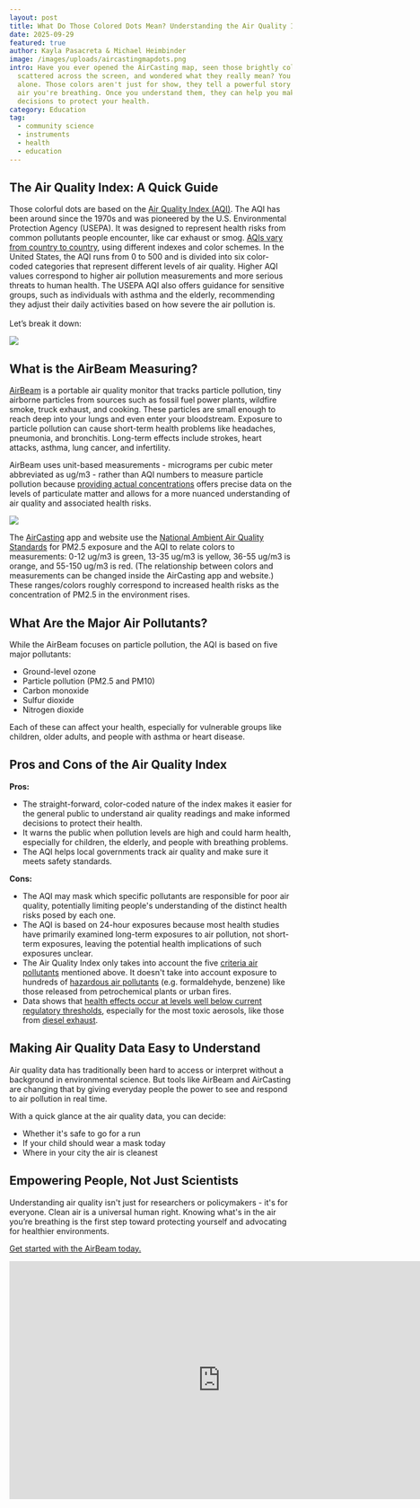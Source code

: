 ```yaml
---
layout: post
title: What Do Those Colored Dots Mean? Understanding the Air Quality Index (AQI)
date: 2025-09-29
featured: true
author: Kayla Pasacreta & Michael Heimbinder
image: /images/uploads/aircastingmapdots.png
intro: Have you ever opened the AirCasting map, seen those brightly colored dots
  scattered across the screen, and wondered what they really mean? You're not
  alone. Those colors aren't just for show, they tell a powerful story about the
  air you're breathing. Once you understand them, they can help you make smarter
  decisions to protect your health.
category: Education
tag:
  - community science
  - instruments
  - health
  - education
---
```

## The Air Quality Index: A Quick Guide

Those colorful dots are based on the [Air Quality Index (AQI)](https://www.airnow.gov/aqi/aqi-basics/). The AQI has been around since the 1970s and was pioneered by the U.S. Environmental Protection Agency (USEPA). It was designed to represent health risks from common pollutants people encounter, like car exhaust or smog. [AQIs vary from country to country](https://aqihub.info/), using different indexes and color schemes. In the United States, the AQI runs from 0 to 500 and is divided into six color-coded categories that represent different levels of air quality. Higher AQI values correspond to higher air pollution measurements and more serious threats to human health. The USEPA AQI also offers guidance for sensitive groups, such as individuals with asthma and the elderly, recommending they adjust their daily activities based on how severe the air pollution is.\
\
Let’s break it down:

![](/images/uploads/screenshot-2025-09-29-at-11.47.57 am.png)

## What is the AirBeam Measuring?

[AirBeam](https://www.habitatmap.org/airbeam/buy-it-now/) is a portable air quality monitor that tracks particle pollution, tiny airborne particles from sources such as fossil fuel power plants, wildfire smoke, truck exhaust, and cooking. These particles are small enough to reach deep into your lungs and even enter your bloodstream. Exposure to particle pollution can cause short-term health problems like headaches, pneumonia, and bronchitis. Long-term effects include strokes, heart attacks, asthma, lung cancer, and infertility.

AirBeam uses unit-based measurements - micrograms per cubic meter abbreviated as ug/m3 - rather than AQI numbers to measure particle pollution because [providing actual concentrations](https://www.envirotech-online.com/news/air-monitoring/6/ilm-publications/communicating-air-pollution-information-public/65192) offers precise data on the levels of particulate matter and allows for a more nuanced understanding of air quality and associated health risks.

![](/images/uploads/aircasting_graph.png)

The [AirCasting](https://www.habitatmap.org/aircasting) app and website use the [National Ambient Air Quality Standards](https://www.epa.gov/criteria-air-pollutants/naaqs-table) for PM2.5 exposure and the AQI to relate colors to measurements: 0-12 ug/m3 is green, 13-35 ug/m3 is yellow, 36-55 ug/m3 is orange, and 55-150 ug/m3 is red. (The relationship between colors and measurements can be changed inside the AirCasting app and website.) These ranges/colors roughly correspond to increased health risks as the concentration of PM2.5 in the environment rises.

## What Are the Major Air Pollutants?

While the AirBeam focuses on particle pollution, the AQI is based on five major pollutants:

* G﻿round-level ozone
* P﻿article pollution (PM2.5 and PM10)
* C﻿arbon monoxide
* S﻿ulfur dioxide
* N﻿itrogen dioxide

Each of these can affect your health, especially for vulnerable groups like children, older adults, and people with asthma or heart disease.

## Pros and Cons of the Air Quality Index 

**Pros:** 

* The straight-forward, color-coded nature of the index makes it easier for the general public to understand air quality readings and make informed decisions to protect their health. 
* It warns the public when pollution levels are high and could harm health, especially for children, the elderly, and people with breathing problems.
* The AQI helps local governments track air quality and make sure it meets safety standards.

**Cons:**

* The AQI may mask which specific pollutants are responsible for poor air quality, potentially limiting people's understanding of the distinct health risks posed by each one.
* The AQI is based on 24-hour exposures because most health studies have primarily examined long-term exposures to air pollution, not short-term exposures, leaving the potential health implications of such exposures unclear. 
* The Air Quality Index only takes into account the five [criteria air pollutants](https://www.epa.gov/criteria-air-pollutants) mentioned above. It doesn't take into account exposure to hundreds of [hazardous air pollutants](https://www.epa.gov/haps) (e.g. formaldehyde, benzene) like those released from petrochemical plants or urban fires.
* Data shows that [health effects occur at levels well below current regulatory thresholds](http://www.thelancet.com/journals/lancet/article/PIIS0140-6736(13)62158-3/fulltext), especially for the most toxic aerosols, like those from [diesel exhaust](https://www.nature.com/articles/s41598-018-35398-0). 

## Making Air Quality Data Easy to Understand

Air quality data has traditionally been hard to access or interpret without a background in environmental science. But tools like AirBeam and AirCasting are changing that by giving everyday people the power to see and respond to air pollution in real time.

With a quick glance at the air quality data, you can decide:

* W﻿hether it's safe to go for a run
* I﻿f your child should wear a mask today
* W﻿here in your city the air is cleanest

## Empowering People, Not Just Scientists

Understanding air quality isn't just for researchers or policymakers - it's for everyone. Clean air is a universal human right. Knowing what's in the air you’re breathing is the first step toward protecting yourself and advocating for healthier environments.

[Get started with the AirBeam today.](https://www.habitatmap.org/airbeam/buy-it-now/)

<iframe width="752" height="424" src="https://www.youtube.com/embed/amjNUaoFYjk" title="YouTube video player" frameborder="0" allow="accelerometer; autoplay; clipboard-write; encrypted-media; gyroscope; picture-in-picture; web-share" referrerpolicy="strict-origin-when-cross-origin" allowfullscreen></iframe>